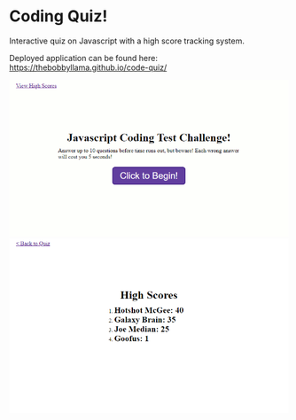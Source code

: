 # Coding Quiz!
Interactive quiz on Javascript with a high score tracking system.

Deployed application can be found here:
https://thebobbyllama.github.io/code-quiz/

![Quiz Screenshot](/Snapshot-Quiz.gif?raw=true)
![High Score Screenshot](/Snapshot-HighScores.png?raw=true)